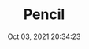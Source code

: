 ---
id: 81
title: Pencil 
file-slug: pencil
date: Oct 03, 2021 20:34:23
feature: false
category: icons
angle: dynamic
clay: https://3dicons.sgp1.cdn.digitaloceanspaces.com/v1/dynamic/clay/pencil-dynamic-clay.png
gradient: https://3dicons.sgp1.cdn.digitaloceanspaces.com/v1/dynamic/gradient/pencil-dynamic-gradient.png
color: https://3dicons.sgp1.cdn.digitaloceanspaces.com/v1/dynamic/color/pencil-dynamic-color.png
premium: https://3dicons.sgp1.cdn.digitaloceanspaces.com/v1/dynamic/premium/pencil-dynamic-premium.png
---